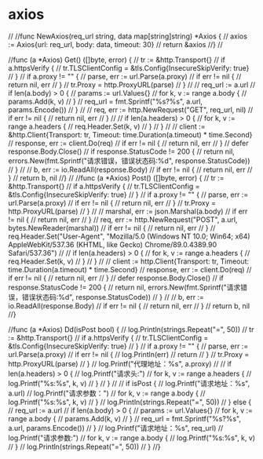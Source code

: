 # axios



//
//func NewAxios(req_url string, data map[string]string) *Axios {
//	axios := Axios{url: req_url, body: data, timeout: 30}
//	return &axios
//}
//

//func (a *Axios) Get() ([]byte, error) {
//	tr := &http.Transport{}
//	if a.httpsVerify {
//		tr.TLSClientConfig = &tls.Config{InsecureSkipVerify: true}
//	}
//	if a.proxy != "" {
//		parse, err := url.Parse(a.proxy)
//		if err != nil {
//			return nil, err
//		}
//		tr.Proxy = http.ProxyURL(parse)
//	}
//
//	req_url := a.url
//	if len(a.body) > 0 {
//		params := url.Values{}
//		for k, v := range a.body {
//			params.Add(k, v)
//		}
//		req_url = fmt.Sprintf("%s?%s", a.url, params.Encode())
//	}
//
//	req, err := http.NewRequest("GET", req_url, nil)
//	if err != nil {
//		return nil, err
//	}
//
//	if len(a.headers) > 0 {
//		for k, v := range a.headers {
//			req.Header.Set(k, v)
//		}
//	}
//
//	client := &http.Client{Transport: tr, Timeout: time.Duration(a.timeout) * time.Second}
//	response, err := client.Do(req)
//	if err != nil {
//		return nil, err
//	}
//	defer response.Body.Close()
//	if response.StatusCode != 200 {
//		return nil, errors.New(fmt.Sprintf("请求错误，错误状态码:%d", response.StatusCode))
//	}
//
//	b, err := io.ReadAll(response.Body)
//	if err != nil {
//		return nil, err
//	}
//	return b, nil
//}
//
//func (a *Axios) Post() ([]byte, error) {
//	tr := &http.Transport{}
//	if a.httpsVerify {
//		tr.TLSClientConfig = &tls.Config{InsecureSkipVerify: true}
//	}
//	if a.proxy != "" {
//		parse, err := url.Parse(a.proxy)
//		if err != nil {
//			return nil, err
//		}
//		tr.Proxy = http.ProxyURL(parse)
//	}
//
//	marshal, err := json.Marshal(a.body)
//	if err != nil {
//		return nil, err
//	}
//	req, err := http.NewRequest("POST", a.url, bytes.NewReader(marshal))
//	if err != nil {
//		return nil, err
//	}
//	req.Header.Set("User-Agent", "Mozilla/5.0 (Windows NT 10.0; Win64; x64) AppleWebKit/537.36 (KHTML, like Gecko) Chrome/89.0.4389.90 Safari/537.36")
//
//	if len(a.headers) > 0 {
//		for k, v := range a.headers {
//			req.Header.Set(k, v)
//		}
//	}
//
//	client := http.Client{Transport: tr, Timeout: time.Duration(a.timeout) * time.Second}
//	response, err := client.Do(req)
//	if err != nil {
//		return nil, err
//	}
//	defer response.Body.Close()
//	if response.StatusCode != 200 {
//		return nil, errors.New(fmt.Sprintf("请求错误，错误状态码:%d", response.StatusCode))
//	}
//
//	b, err := io.ReadAll(response.Body)
//	if err != nil {
//		return nil, err
//	}
//	return b, nil
//}

//func (a *Axios) Dd(isPost bool) {
//	log.Println(strings.Repeat("=", 50))
//	tr := &http.Transport{}
//	if a.httpsVerify {
//		tr.TLSClientConfig = &tls.Config{InsecureSkipVerify: true}
//	}
//	if a.proxy != "" {
//		parse, err := url.Parse(a.proxy)
//		if err != nil {
//			log.Println(err)
//			return
//		}
//		tr.Proxy = http.ProxyURL(parse)
//	}
//	log.Printf("代理地址：%s", a.proxy)
//
//	if len(a.headers) > 0 {
//		log.Printf("请求头:")
//		for k, v := range a.headers {
//			log.Printf("%s:%s", k, v)
//		}
//	}
//
//	if isPost {
//		log.Printf("请求地址：%s", a.url)
//		log.Printf("请求参数：")
//		for k, v := range a.body {
//			log.Printf("%s:%s", k, v)
//		}
//		log.Println(strings.Repeat("=", 50))
//	} else {
//		req_url := a.url
//		if len(a.body) > 0 {
//			params := url.Values{}
//			for k, v := range a.body {
//				params.Add(k, v)
//			}
//			req_url = fmt.Sprintf("%s?%s", a.url, params.Encode())
//		}
//		log.Printf("请求地址：%s", req_url)
//		log.Printf("请求参数:")
//		for k, v := range a.body {
//			log.Printf("%s:%s", k, v)
//		}
//		log.Println(strings.Repeat("=", 50))
//	}
//}

